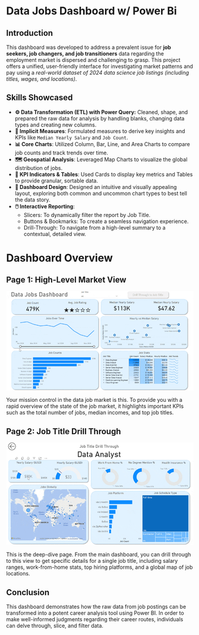 # Data Jobs Dashboard w/ Power Bi

## Introduction

This dashboard was developed to address a prevalent issue for **job seekers, job changers, and job transitioners** data regarding the employment market is dispersed and challenging to grasp.  This project offers a unified, user-friendly interface for investigating market patterns and pay using a *real-world dataset of 2024 data science job listings (including titles, wages, and locations)*.

## Skills Showcased

- **⚙️ Data Transformation (ETL) with Power Query:** Cleaned, shape, and prepared the raw data for analysis by handling blanks, changing data types and creating new columns.
- **🧮 Implicit Measures**: Formulated measures to derive key insights and KPIs like `Median Yearly Salary` and `Job Count`.
- **📊 Core Charts**: Utilized Column, Bar, Line, and Area Charts to compare job counts and track trends over time.
- **🗺️ Geospatial Analysis**: Leveraged Map Charts to visualize the global distribution of jobs.
- **🔢 KPI Indicators & Tables**: Used Cards to display key metrics and Tables to provide granular, sortable data.
- **🎨 Dashboard Design**: Designed an intuitive and visually appealing layout, exploring both common and uncommon chart types to best tell the data story.
- **🖱️ Interactive Reporting**:
  - Slicers: To dynamically filter the report by Job Title.
  - Buttons & Bookmarks: To create a seamless navigation experience.
  - Drill-Through: To navigate from a high-level summary to a contextual, detailed view.

# Dashboard Overview

## Page 1: High-Level Market View
![Page 1](/Data-Jobs-Dashboard/Project1_Dashboard_Page1.gif)

Your mission control in the data job market is this.  To provide you with a rapid overview of the state of the job market, it highlights important KPIs such as the total number of jobs, median incomes, and top job titles.

## Page 2: Job Title Drill Through
![Page 2](/Data-Jobs-Dashboard/Project1_Dashboard_Page2.gif)



This is the deep-dive page. From the main dashboard, you can drill through to this view to get specific details for a single job title, including salary ranges, work-from-home stats, top hiring platforms, and a global map of job locations.

## Conclusion
This dashboard demonstrates how the raw data from job postings can be transformed into a potent career analysis tool using Power BI.  In order to make well-informed judgments regarding their career routes, individuals can delve through, slice, and filter data.